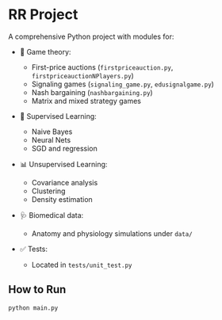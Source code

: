 # RR Project

A comprehensive Python project with modules for:

- 🎯 Game theory:
  - First-price auctions (`firstpriceauction.py`, `firstpriceauctionNPlayers.py`)
  - Signaling games (`signaling_game.py`, `edusignalgame.py`)
  - Nash bargaining (`nashbargaining.py`)
  - Matrix and mixed strategy games

- 🤖 Supervised Learning:
  - Naive Bayes
  - Neural Nets
  - SGD and regression

- 📊 Unsupervised Learning:
  - Covariance analysis
  - Clustering
  - Density estimation

- 🩺 Biomedical data:
  - Anatomy and physiology simulations under `data/`

- ✅ Tests:
  - Located in `tests/unit_test.py`

## How to Run

```bash
python main.py
